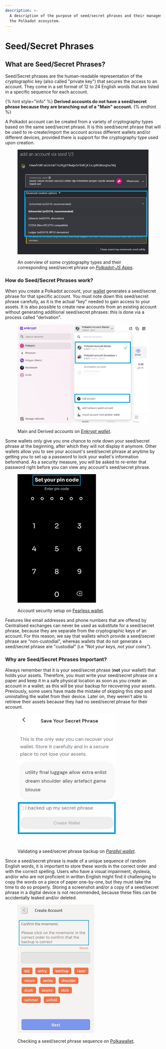 ```yaml
---
description: >-
  A description of the purpose of seed/secret phrases and their management in
  the Polkadot ecosystem.
---
```


# Seed/Secret Phrases

## What are Seed/Secret Phrases?

Seed/Secret phrases are the human-readable representation of the cryptographic key (also called "private key") that secures the access to an account. They come in a set format of 12 to 24 English words that are listed in a specific sequence for each account.

{% hint style="info" %}
**Derived accounts do not have a seed/secret phrase because they are branching out of a "Main" account.**&#x20;
{% endhint %}

A Polkadot account can be created from a variety of cryptography types based on the same seed/secret phrase. It is this seed/secret phrase that will be used to re-create/import the account across different wallets and/or different devices, provided there is support for the cryptography type used upon creation.

<figure><img src="../../.gitbook/assets/S_SPPJSApps.JPG" alt="Polkadot-JS Apps showing some cryptography types and their corresponding seed/secret phrase."><figcaption><p>An overview of some cryptography types and their corresponding seed/secret phrase on <a href="https://polkadot.js.org/apps/?rpc=wss%3A%2F%2Frpc.polkadot.io#/accounts"><em>Polkadot-JS Apps</em></a>.</p></figcaption></figure>



### How do Seed/Secret Phrases work?

When you create a Polkadot account, your [wallet](../../useful-tools/wallets.md) generates a seed/secret phrase for that specific account. You must note down this seed/secret phrase carefully, as it is the actual "key" needed to gain access to your assets. It is also possible to create new accounts from an existing account without generating additional seed/secret phrases: this is done via a process called "derivation".&#x20;

<figure><img src="../../.gitbook/assets/S_SPEnkrypt.JPG" alt="A view of main and derived accounts on Enkrypt wallet."><figcaption><p>Main and Derived accounts on <a href="https://www.enkrypt.com/"><em>Enkrypt wallet</em></a>.</p></figcaption></figure>

Some wallets only give you one chance to note down your seed/secret phrase at the beginning, after which they will not display it anymore. Other wallets allow you to see your account's seed/secret phrase at anytime by getting you to set up a password to lock your wallet's information beforehand. As a security measure, you will be asked to re-enter that password right before you can view any account's seed/secret phrase.

<figure><img src="../../.gitbook/assets/S_SPFearless.jpg" alt="The Fearless Wallet&#x27;s interface that requests users to a enter a PIN code."><figcaption><p>Account security setup on <a href="https://fearlesswallet.io/">Fearless wallet</a>.</p></figcaption></figure>

Features like email addresses and phone numbers that are offered by Centralised exchanges can never be used as substitute for a seed/secret phrase, because they are separate from the cryptographic keys of an account. For this reason, we say that wallets which provide a seed/secret phrase are "non-custodial", whereas wallets that do not generate a seed/secret phrase are "custodial" (i.e _"Not your keys, not your coins"_).



### Why are Seed/Secret Phrases Important?

Always remember that it is your seed/secret phrase (**not** your wallet!) that holds your assets. Therefore, you must write your seed/secret phrase on a paper and keep it in a safe physical location as soon as you create an account in a wallet; as this will be your backup for recovering your assets. Previously, some users have made the mistake of skipping this step and uninstalling the wallet from their device. Later on, they weren't able to retrieve their assets because they had no seed/secret phrase for their account.

<figure><img src="../../.gitbook/assets/S_SPParallel.JPG" alt="The interface of Parallel wallet displaying the seed/secret phrase of an account."><figcaption><p>Validating a seed/secret phrase backup on <a href="https://parallel.fi/"><em>Parallel wallet</em></a>.</p></figcaption></figure>

Since a seed/secret phrase is made of a unique sequence of random English words, it is important to store these words in the correct order and with the correct spelling. Users who have a visual impairment, dyslexia, and/or who are not proficient in written English might find it challenging to copy the words on a piece of paper one-by-one, but they must take the time to do so properly. Storing a screenshot and/or a copy of a seed/secret phrase in a digital device is not recommended, because these files can be accidentally leaked and/or deleted.

<figure><img src="../../.gitbook/assets/S_SPPolkawallet.jpg" alt="The interface of Polkawallet app asking users to confirm that they backed up their seed/secret phrase."><figcaption><p>Checking a seed/secret phrase sequence on <a href="https://polkawallet.io/">Polkawallet</a>.</p></figcaption></figure>

